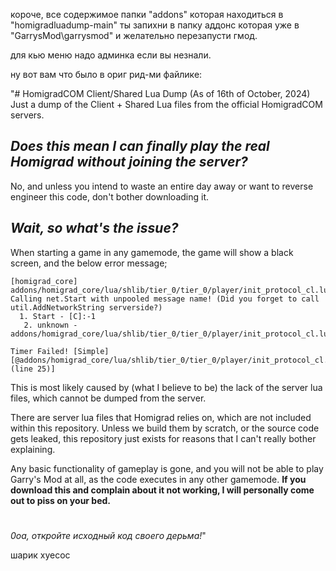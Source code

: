 короче, все содержимое папки "addons" которая находиться в "homigradluadump-main" ты запихни в папку аддонс которая уже в "GarrysMod\garrysmod" и желательно перезапусти гмод.

для кью меню надо админка если вы незнали.

ну вот вам что было в ориг рид-ми файлике:

"# HomigradCOM Client/Shared Lua Dump (As of 16th of October, 2024)
Just a dump of the Client + Shared Lua files from the official HomigradCOM servers.

## ***Does this mean I can finally play the real Homigrad without joining the server?***

No, and unless you intend to waste an entire day away or want to reverse engineer this code, don't bother downloading it.



## *Wait, so what's the issue?*
When starting a game in any gamemode, the game will show a black screen, and the below error message;
```
[homigrad_core] addons/homigrad_core/lua/shlib/tier_0/tier_0/player/init_protocol_cl.lua:26: Calling net.Start with unpooled message name! (Did you forget to call util.AddNetworkString serverside?)
  1. Start - [C]:-1
   2. unknown - addons/homigrad_core/lua/shlib/tier_0/tier_0/player/init_protocol_cl.lua:26

Timer Failed! [Simple][@addons/homigrad_core/lua/shlib/tier_0/tier_0/player/init_protocol_cl.lua (line 25)]
```
This is most likely caused by (what I believe to be) the lack of the server lua files, which cannot be dumped from the server.

There are server lua files that Homigrad relies on, which are not included within this repository. Unless we build them by scratch, or the source code gets leaked, this repository just exists for reasons that I can't really bother explaining.

Any basic functionality of gameplay is gone, and you will not be able to play Garry's Mod at all, as the code executes in any other gamemode. **If you download this and complain about it not working, I will personally come out to piss on your bed.**
#
*0oa, откройте исходный код своего дерьма!*"

шарик хуесос
